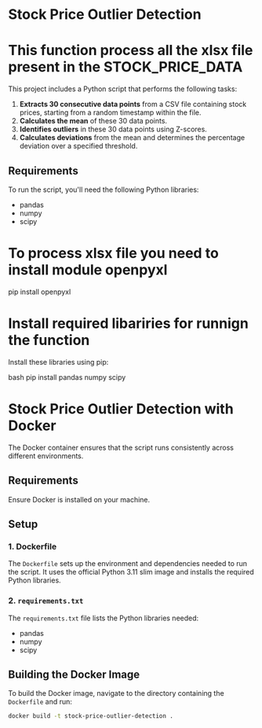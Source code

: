 # Stock Price Outlier Detection

# This function process all the xlsx file present in the STOCK_PRICE_DATA

This project includes a Python script that performs the following tasks:
1. **Extracts 30 consecutive data points** from a CSV file containing stock prices, starting from a random timestamp within the file.
2. **Calculates the mean** of these 30 data points.
3. **Identifies outliers** in these 30 data points using Z-scores.
4. **Calculates deviations** from the mean and determines the percentage deviation over a specified threshold.

## Requirements

To run the script, you'll need the following Python libraries:
- pandas
- numpy
- scipy

# To process xlsx file you need to install module openpyxl
pip install openpyxl


# Install required libariries for runnign the function
Install these libraries using pip:

bash
pip install pandas numpy scipy


# Stock Price Outlier Detection with Docker

The Docker container ensures that the script runs consistently across different environments.

## Requirements

 Ensure Docker is installed on your machine.

## Setup

### 1. Dockerfile

The `Dockerfile` sets up the environment and dependencies needed to run the script. It uses the official Python 3.11 slim image and installs the required Python libraries.

### 2. `requirements.txt`

The `requirements.txt` file lists the Python libraries needed:
- pandas
- numpy
- scipy

## Building the Docker Image

To build the Docker image, navigate to the directory containing the `Dockerfile` and run:

```bash
docker build -t stock-price-outlier-detection .